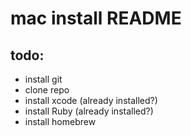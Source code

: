 # mac install README

## todo: 
* install git
* clone repo
* install xcode (already installed?)
* install Ruby (already installed?)
* install homebrew
